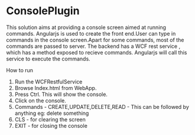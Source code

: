 # ConsolePlugin

This solution aims at providing a console screen aimed at running commands.
Angularjs is used to create the front end.User can type in commands in the console screen.Apart for some commands, most of the commands are passed to server. 
The backend has a WCF rest service , which has a method exposed to recieve commands.
Angularjs will call this service to execute the commands.

How to run

1) Run the WCFRestfulService
2) Browse Index.html from WebApp.
3) Press Ctrl. This will show the console.
4) Click on the console.
5) Commands - CREATE,UPDATE,DELETE,READ - This can be followed by anything
eg: delete something
6) CLS - for clearing the screen
7) EXIT - for closing the console
